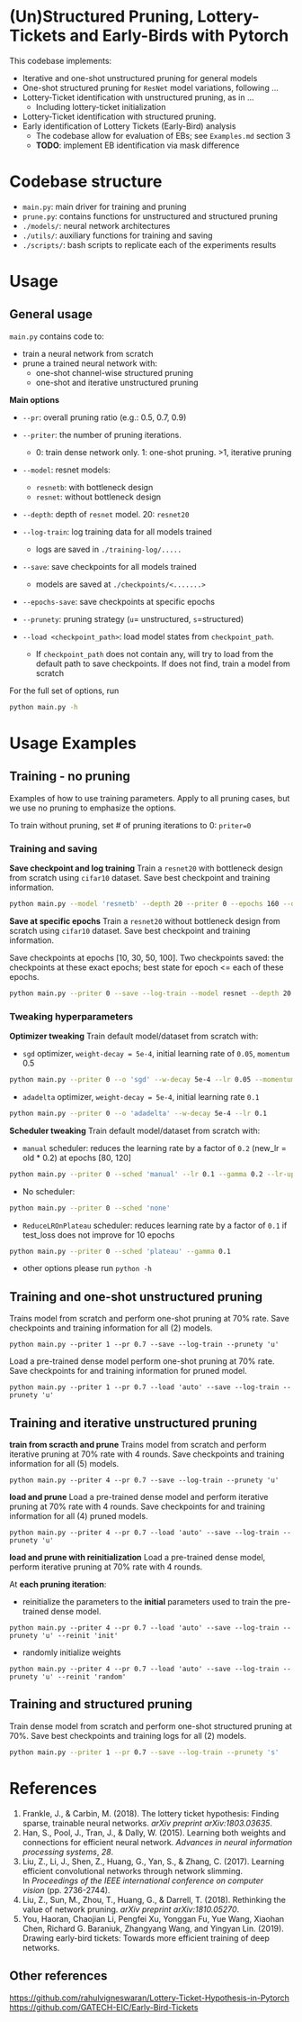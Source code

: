 # (Un)Structured Pruning, Lottery-Tickets and Early-Birds with Pytorch

This codebase implements:
- Iterative and one-shot unstructured pruning for general models
- One-shot structured pruning for `ResNet` model variations, following ...
- Lottery-Ticket identification with unstructured pruning, as in ...
  - Including lottery-ticket initialization
- Lottery-Ticket identification with structured pruning.
- Early identification of Lottery Tickets (Early-Bird) analysis
  - The codebase allow for evaluation of EBs; see `Examples.md` section 3
  - **TODO**: implement EB identification via mask difference

# Codebase structure
- `main.py`: main driver for training and pruning
- `prune.py`: contains functions for unstructured and structured pruning
- `./models/`: neural network architectures
- `./utils/`: auxiliary functions for training and saving
- `./scripts/`: bash scripts to replicate each of the experiments results

# Usage

## General usage
`main.py` contains code to:
- train a neural network from scratch 
- prune a trained neural network with:
	- one-shot channel-wise structured pruning
	- one-shot and iterative unstructured pruning 

**Main options**
- `--pr`: overall pruning ratio (e.g.: 0.5, 0.7, 0.9)

- `--priter`: the number of pruning iterations. 
	- 0: train dense network only. 1: one-shot pruning.  >1, iterative pruning

- `--model`: resnet models:
	- `resnetb`: with bottleneck design
	- `resnet`: without bottleneck design

- `--depth`: depth of `resnet` model. 20: `resnet20`

- `--log-train`: log training data for all models trained
	- logs are saved in `./training-log/.....`

- `--save`: save checkpoints for all models trained
	- models are saved at `./checkpoints/<.......>`

- `--epochs-save`: save checkpoints at specific epochs

- `--prunety`: pruning strategy (`u`= unstructured, `s`=structured)

- `--load <checkpoint_path>`: load model states from `checkpoint_path`. 
	- If `checkpoint_path` does not contain any, will try to load from the default path to save checkpoints. If does not find, train a model from scratch

For the full set of options, run 
```bash
python main.py -h
```

# Usage Examples
## Training - no pruning
Examples of how to use training parameters. Apply to all pruning cases, but we use no pruning to emphasize the options.

To train without pruning, set # of pruning iterations to 0: `priter=0`
### Training and saving

**Save checkpoint and log training**
Train a `resnet20` with bottleneck design from scratch using `cifar10` dataset. Save best checkpoint and training information.
```bash
python main.py --model 'resnetb' --depth 20 --priter 0 --epochs 160 --dataset cifar10 --save --log-train 
```

**Save at specific epochs**
Train a `resnet20` without bottleneck design from scratch using `cifar10` dataset. Save best checkpoint and training information. 

Save checkpoints at epochs [10, 30, 50, 100]. Two checkpoints saved: the checkpoints at these exact epochs; best state for epoch <= each of these epochs. 

```bash
python main.py --priter 0 --save --log-train --model resnet --depth 20 --dataset cifar10 --epochs-save 10 30 50 100
```

### Tweaking hyperparameters

**Optimizer tweaking**
Train default model/dataset from scratch with:
- `sgd` optimizer, `weight-decay = 5e-4`, initial learning rate of `0.05`, `momentum` 0.5
```bash
python main.py --priter 0 --o 'sgd' --w-decay 5e-4 --lr 0.05 --momentum 0.5
```

- `adadelta` optimizer, `weight-decay = 5e-4`, initial learning rate  `0.1`
```bash
python main.py --priter 0 --o 'adadelta' --w-decay 5e-4 --lr 0.1
```

**Scheduler tweaking**
Train default model/dataset from scratch with:
- `manual` scheduler: reduces the learning rate by a factor of `0.2` (new_lr = old * 0.2) at epochs [80, 120]
```bash
python main.py --priter 0 --sched 'manual' --lr 0.1 --gamma 0.2 --lr-update-epochs [80, 120]
```

- No scheduler: 
```bash
python main.py --priter 0 --sched 'none'
```

- `ReduceLROnPlateau` scheduler: reduces learning rate by a factor of `0.1` if test_loss does not improve for 10 epochs
```bash
python main.py --priter 0 --sched 'plateau' --gamma 0.1
```

- other options please run `python -h`

## Training and one-shot unstructured pruning
Trains model from scratch and perform one-shot pruning at 70% rate. Save checkpoints and training information for all (2) models.
```shell
python main.py --priter 1 --pr 0.7 --save --log-train --prunety 'u'
```

Load a pre-trained dense model perform one-shot pruning at 70% rate. Save checkpoints for and training information for pruned model.
```shell
python main.py --priter 1 --pr 0.7 --load 'auto' --save --log-train --prunety 'u'
```

## Training and iterative unstructured pruning

**train from scracth and prune**
Trains model from scratch and perform iterative pruning at 70% rate with 4 rounds. Save checkpoints and training information for all (5) models.

```shell
python main.py --priter 4 --pr 0.7 --save --log-train --prunety 'u'
```

**load and prune**
Load a pre-trained dense model and perform iterative pruning at 70% rate with 4 rounds. Save checkpoints for and training information for all (4) pruned models.

```shell
python main.py --priter 4 --pr 0.7 --load 'auto' --save --log-train --prunety 'u'
```

**load and prune with reinitialization**
Load a pre-trained dense model, perform iterative pruning at 70% rate with 4 rounds. 


At **each pruning iteration**: 
- reinitialize the parameters to the **initial** parameters used to train the pre-trained dense model.
```shell
python main.py --priter 4 --pr 0.7 --load 'auto' --save --log-train --prunety 'u' --reinit 'init'
```
- randomly initialize weights
```shell
python main.py --priter 4 --pr 0.7 --load 'auto' --save --log-train --prunety 'u' --reinit 'random'
```

## Training and structured pruning
Train dense model from scratch and perform one-shot structured pruning at 70%. Save best checkpoints and training logs for all (2) models.

```bash
python main.py --priter 1 --pr 0.7 --save --log-train --prunety 's'
```

# References
1. Frankle, J., & Carbin, M. (2018). The lottery ticket hypothesis: Finding sparse, trainable neural networks. _arXiv preprint arXiv:1803.03635_.
2. Han, S., Pool, J., Tran, J., & Dally, W. (2015). Learning both weights and connections for efficient neural network. _Advances in neural information processing systems_, _28_.
3. Liu, Z., Li, J., Shen, Z., Huang, G., Yan, S., & Zhang, C. (2017). Learning efficient convolutional networks through network slimming. In _Proceedings of the IEEE international conference on computer vision_ (pp. 2736-2744).
4. Liu, Z., Sun, M., Zhou, T., Huang, G., & Darrell, T. (2018). Rethinking the value of network pruning. _arXiv preprint arXiv:1810.05270_.
5. You, Haoran, Chaojian Li, Pengfei Xu, Yonggan Fu, Yue Wang, Xiaohan Chen, Richard G. Baraniuk, Zhangyang Wang, and Yingyan Lin. (2019). Drawing early-bird tickets: Towards more efficient training of deep networks. 

## Other references
https://github.com/rahulvigneswaran/Lottery-Ticket-Hypothesis-in-Pytorch
https://github.com/GATECH-EIC/Early-Bird-Tickets

